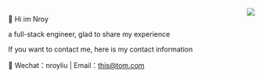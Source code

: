 <!-- ### Hi there 👋 -->

<!--
**nroyliu/nroyliu** is a ✨ _special_ ✨ repository because its `README.md` (this file) appears on your GitHub profile.

Here are some ideas to get you started:

- 🔭 I’m currently working on ...
- 🌱 I’m currently learning ...
- 👯 I’m looking to collaborate on ...
- 🤔 I’m looking for help with ...
- 💬 Ask me about ...
- 📫 How to reach me: ...
- 😄 Pronouns: ...
- ⚡ Fun fact: ...


[![Anurag's GitHub stats](https://github-readme-stats.vercel.app/api?username=nroyliu&count_private=true&bg_color=fc5c7d,b671bc,6a82fb&title_color=fff&text_color=fff)](https://github.com/anuraghazra/github-readme-stats)

[![Top Langs](https://github-readme-stats.vercel.app/api/top-langs/?username=nroyliu)](https://github.com/anuraghazra/github-readme-stats)
-->

<img align="right" src="https://github-readme-stats.vercel.app/api?username=nroyliu&count_private=true&bg_color=fc5c7d,b671bc,6a82fb&title_color=fff&text_color=fff" />

🤗 Hi im Nroy

a full-stack engineer, glad to share my experience

If you want to contact me, here is my contact information

💬 Wechat：nroyliu | Email：this@tom.com
